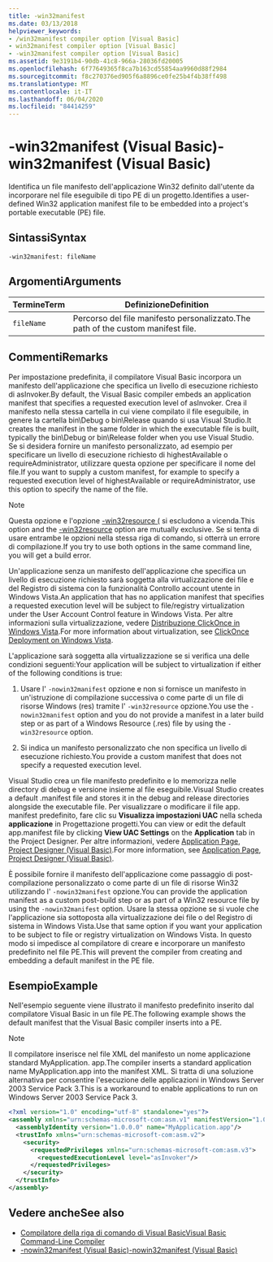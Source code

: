 ```yaml
---
title: -win32manifest
ms.date: 03/13/2018
helpviewer_keywords:
- /win32manifest compiler option [Visual Basic]
- win32manifest compiler option [Visual Basic]
- -win32manifest compiler option [Visual Basic]
ms.assetid: 9e3191b4-90db-41c8-966a-28036fd20005
ms.openlocfilehash: 6f77649365f8ca7b163cd55854aa9960d88f2984
ms.sourcegitcommit: f8c270376ed905f6a8896ce0fe25b4f4b38ff498
ms.translationtype: MT
ms.contentlocale: it-IT
ms.lasthandoff: 06/04/2020
ms.locfileid: "84414259"
---
```

# <a name="-win32manifest-visual-basic"></a><span data-ttu-id="6e2b9-102">-win32manifest (Visual Basic)</span><span class="sxs-lookup"><span data-stu-id="6e2b9-102">-win32manifest (Visual Basic)</span></span>
<span data-ttu-id="6e2b9-103">Identifica un file manifesto dell'applicazione Win32 definito dall'utente da incorporare nel file eseguibile di tipo PE di un progetto.</span><span class="sxs-lookup"><span data-stu-id="6e2b9-103">Identifies a user-defined Win32 application manifest file to be embedded into a project's portable executable (PE) file.</span></span>  
  
## <a name="syntax"></a><span data-ttu-id="6e2b9-104">Sintassi</span><span class="sxs-lookup"><span data-stu-id="6e2b9-104">Syntax</span></span>  
  
```console  
-win32manifest: fileName  
```  
  
## <a name="arguments"></a><span data-ttu-id="6e2b9-105">Argomenti</span><span class="sxs-lookup"><span data-stu-id="6e2b9-105">Arguments</span></span>  
  
|<span data-ttu-id="6e2b9-106">Termine</span><span class="sxs-lookup"><span data-stu-id="6e2b9-106">Term</span></span>|<span data-ttu-id="6e2b9-107">Definizione</span><span class="sxs-lookup"><span data-stu-id="6e2b9-107">Definition</span></span>|  
|---|---|  
|`fileName`|<span data-ttu-id="6e2b9-108">Percorso del file manifesto personalizzato.</span><span class="sxs-lookup"><span data-stu-id="6e2b9-108">The path of the custom manifest file.</span></span>|  
  
## <a name="remarks"></a><span data-ttu-id="6e2b9-109">Commenti</span><span class="sxs-lookup"><span data-stu-id="6e2b9-109">Remarks</span></span>  
 <span data-ttu-id="6e2b9-110">Per impostazione predefinita, il compilatore Visual Basic incorpora un manifesto dell'applicazione che specifica un livello di esecuzione richiesto di asInvoker.</span><span class="sxs-lookup"><span data-stu-id="6e2b9-110">By default, the Visual Basic compiler embeds an application manifest that specifies a requested execution level of asInvoker.</span></span> <span data-ttu-id="6e2b9-111">Crea il manifesto nella stessa cartella in cui viene compilato il file eseguibile, in genere la cartella bin\Debug o bin\Release quando si usa Visual Studio.</span><span class="sxs-lookup"><span data-stu-id="6e2b9-111">It creates the manifest in the same folder in which the executable file is built, typically the bin\Debug or bin\Release folder when you use Visual Studio.</span></span> <span data-ttu-id="6e2b9-112">Se si desidera fornire un manifesto personalizzato, ad esempio per specificare un livello di esecuzione richiesto di highestAvailable o requireAdministrator, utilizzare questa opzione per specificare il nome del file.</span><span class="sxs-lookup"><span data-stu-id="6e2b9-112">If you want to supply a custom manifest, for example to specify a requested execution level of highestAvailable or requireAdministrator, use this option to specify the name of the file.</span></span>  
  
> [!NOTE]
> <span data-ttu-id="6e2b9-113">Questa opzione e l'opzione [-win32resource (](win32resource.md) si escludono a vicenda.</span><span class="sxs-lookup"><span data-stu-id="6e2b9-113">This option and the [-win32resource](win32resource.md) option are mutually exclusive.</span></span> <span data-ttu-id="6e2b9-114">Se si tenta di usare entrambe le opzioni nella stessa riga di comando, si otterrà un errore di compilazione.</span><span class="sxs-lookup"><span data-stu-id="6e2b9-114">If you try to use both options in the same command line, you will get a build error.</span></span>  
  
 <span data-ttu-id="6e2b9-115">Un'applicazione senza un manifesto dell'applicazione che specifica un livello di esecuzione richiesto sarà soggetta alla virtualizzazione dei file e del Registro di sistema con la funzionalità Controllo account utente in Windows Vista.</span><span class="sxs-lookup"><span data-stu-id="6e2b9-115">An application that has no application manifest that specifies a requested execution level will be subject to file/registry virtualization under the User Account Control feature in Windows Vista.</span></span> <span data-ttu-id="6e2b9-116">Per altre informazioni sulla virtualizzazione, vedere [Distribuzione ClickOnce in Windows Vista](/visualstudio/deployment/clickonce-deployment-on-windows-vista).</span><span class="sxs-lookup"><span data-stu-id="6e2b9-116">For more information about virtualization, see [ClickOnce Deployment on Windows Vista](/visualstudio/deployment/clickonce-deployment-on-windows-vista).</span></span>  
  
 <span data-ttu-id="6e2b9-117">L'applicazione sarà soggetta alla virtualizzazione se si verifica una delle condizioni seguenti:</span><span class="sxs-lookup"><span data-stu-id="6e2b9-117">Your application will be subject to virtualization if either of the following conditions is true:</span></span>  
  
1. <span data-ttu-id="6e2b9-118">Usare l' `-nowin32manifest` opzione e non si fornisce un manifesto in un'istruzione di compilazione successiva o come parte di un file di risorse Windows (res) tramite l' `-win32resource` opzione.</span><span class="sxs-lookup"><span data-stu-id="6e2b9-118">You use the `-nowin32manifest` option and you do not provide a manifest in a later build step or as part of a Windows Resource (.res) file by using the `-win32resource` option.</span></span>  
  
2. <span data-ttu-id="6e2b9-119">Si indica un manifesto personalizzato che non specifica un livello di esecuzione richiesto.</span><span class="sxs-lookup"><span data-stu-id="6e2b9-119">You provide a custom manifest that does not specify a requested execution level.</span></span>  
  
 <span data-ttu-id="6e2b9-120">Visual Studio crea un file manifesto predefinito e lo memorizza nelle directory di debug e versione insieme al file eseguibile.</span><span class="sxs-lookup"><span data-stu-id="6e2b9-120">Visual Studio creates a default .manifest file and stores it in the debug and release directories alongside the executable file.</span></span> <span data-ttu-id="6e2b9-121">Per visualizzare o modificare il file app. manifest predefinito, fare clic su **Visualizza impostazioni UAC** nella scheda **applicazione** in Progettazione progetti.</span><span class="sxs-lookup"><span data-stu-id="6e2b9-121">You can view or edit the default app.manifest file by clicking **View UAC Settings** on the **Application** tab in the Project Designer.</span></span> <span data-ttu-id="6e2b9-122">Per altre informazioni, vedere [Application Page, Project Designer (Visual Basic)](/visualstudio/ide/reference/application-page-project-designer-visual-basic).</span><span class="sxs-lookup"><span data-stu-id="6e2b9-122">For more information, see [Application Page, Project Designer (Visual Basic)](/visualstudio/ide/reference/application-page-project-designer-visual-basic).</span></span>  
  
 <span data-ttu-id="6e2b9-123">È possibile fornire il manifesto dell'applicazione come passaggio di post-compilazione personalizzato o come parte di un file di risorse Win32 utilizzando l' `-nowin32manifest` opzione.</span><span class="sxs-lookup"><span data-stu-id="6e2b9-123">You can provide the application manifest as a custom post-build step or as part of a Win32 resource file by using the `-nowin32manifest` option.</span></span> <span data-ttu-id="6e2b9-124">Usare la stessa opzione se si vuole che l'applicazione sia sottoposta alla virtualizzazione dei file o del Registro di sistema in Windows Vista.</span><span class="sxs-lookup"><span data-stu-id="6e2b9-124">Use that same option if you want your application to be subject to file or registry virtualization on Windows Vista.</span></span> <span data-ttu-id="6e2b9-125">In questo modo si impedisce al compilatore di creare e incorporare un manifesto predefinito nel file PE.</span><span class="sxs-lookup"><span data-stu-id="6e2b9-125">This will prevent the compiler from creating and embedding a default manifest in the PE file.</span></span>  
  
## <a name="example"></a><span data-ttu-id="6e2b9-126">Esempio</span><span class="sxs-lookup"><span data-stu-id="6e2b9-126">Example</span></span>  
 <span data-ttu-id="6e2b9-127">Nell'esempio seguente viene illustrato il manifesto predefinito inserito dal compilatore Visual Basic in un file PE.</span><span class="sxs-lookup"><span data-stu-id="6e2b9-127">The following example shows the default manifest that the Visual Basic compiler inserts into a PE.</span></span>  
  
> [!NOTE]
> <span data-ttu-id="6e2b9-128">Il compilatore inserisce nel file XML del manifesto un nome applicazione standard MyApplication. app.</span><span class="sxs-lookup"><span data-stu-id="6e2b9-128">The compiler inserts a standard application name MyApplication.app into the manifest XML.</span></span> <span data-ttu-id="6e2b9-129">Si tratta di una soluzione alternativa per consentire l'esecuzione delle applicazioni in Windows Server 2003 Service Pack 3.</span><span class="sxs-lookup"><span data-stu-id="6e2b9-129">This is a workaround to enable applications to run on Windows Server 2003 Service Pack 3.</span></span>  
  
```xml  
<?xml version="1.0" encoding="utf-8" standalone="yes"?>  
<assembly xmlns="urn:schemas-microsoft-com:asm.v1" manifestVersion="1.0">  
  <assemblyIdentity version="1.0.0.0" name="MyApplication.app"/>  
  <trustInfo xmlns="urn:schemas-microsoft-com:asm.v2">  
    <security>  
      <requestedPrivileges xmlns="urn:schemas-microsoft-com:asm.v3">  
        <requestedExecutionLevel level="asInvoker"/>  
      </requestedPrivileges>  
    </security>  
  </trustInfo>  
</assembly>  
```  
  
## <a name="see-also"></a><span data-ttu-id="6e2b9-130">Vedere anche</span><span class="sxs-lookup"><span data-stu-id="6e2b9-130">See also</span></span>

- [<span data-ttu-id="6e2b9-131">Compilatore della riga di comando di Visual Basic</span><span class="sxs-lookup"><span data-stu-id="6e2b9-131">Visual Basic Command-Line Compiler</span></span>](index.md)
- [<span data-ttu-id="6e2b9-132">-nowin32manifest (Visual Basic)</span><span class="sxs-lookup"><span data-stu-id="6e2b9-132">-nowin32manifest (Visual Basic)</span></span>](nowin32manifest.md)
